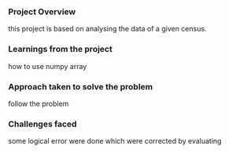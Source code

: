 ### Project Overview

 this project is based on analysing the data of a given census.


### Learnings from the project

 how to use numpy array


### Approach taken to solve the problem

 follow the problem


### Challenges faced

 some logical error were done which were corrected by evaluating 


